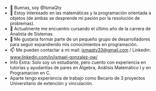 - 👋 Buenas, soy @IsmaQty
- 👀 Estoy interesado en las matemáticas y la programación orientada a objetos (de ambas se desprende mi pasión por la resolución de problemas).
- 🌱 Actualmente me encuentro cursando el último año de la carrera de Analista de Sistemas.
- 💞️ Me gustaria formar parte de un pequeño grupo de desarrolladores para seguir expandiendo mis conocimientos en programación.
- 📫 Me pueden contactar a mi mail: ismaqty33@gmail.com / Linkedin: www.linkedin.com/in/ismael-gonzalez-ow/
- Info Extra: Solo soy un estudiante, pero cuento con experiencia en tutorias y ayudantias de pares en Álgebra, Análisis Matemático I y en Programacion en C.
- Aparte tengo experiencia de trabajo como Becario de 3 proyectos Universitario de extención y vinculación.

<!---
IsmaQty/IsmaQty is a ✨ special ✨ repository because its `README.md` (this file) appears on your GitHub profile.
You can click the Preview link to take a look at your changes.
--->
